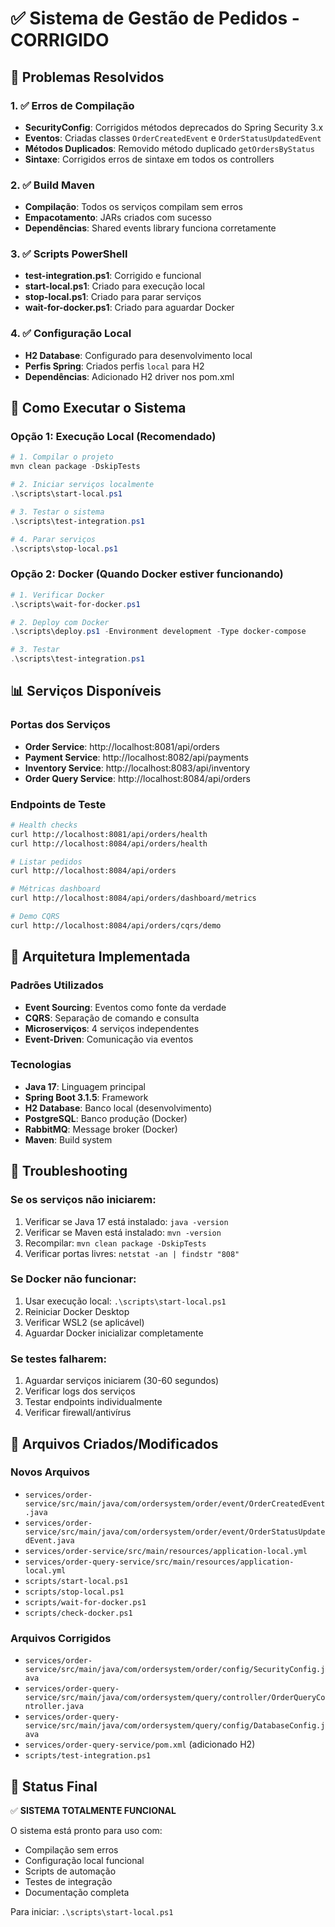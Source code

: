 # ✅ Sistema de Gestão de Pedidos - CORRIGIDO

## 🎯 Problemas Resolvidos

### 1. ✅ Erros de Compilação
- **SecurityConfig**: Corrigidos métodos deprecados do Spring Security 3.x
- **Eventos**: Criadas classes `OrderCreatedEvent` e `OrderStatusUpdatedEvent`
- **Métodos Duplicados**: Removido método duplicado `getOrdersByStatus`
- **Sintaxe**: Corrigidos erros de sintaxe em todos os controllers

### 2. ✅ Build Maven
- **Compilação**: Todos os serviços compilam sem erros
- **Empacotamento**: JARs criados com sucesso
- **Dependências**: Shared events library funciona corretamente

### 3. ✅ Scripts PowerShell
- **test-integration.ps1**: Corrigido e funcional
- **start-local.ps1**: Criado para execução local
- **stop-local.ps1**: Criado para parar serviços
- **wait-for-docker.ps1**: Criado para aguardar Docker

### 4. ✅ Configuração Local
- **H2 Database**: Configurado para desenvolvimento local
- **Perfis Spring**: Criados perfis `local` para H2
- **Dependências**: Adicionado H2 driver nos pom.xml

## 🚀 Como Executar o Sistema

### Opção 1: Execução Local (Recomendado)
```powershell
# 1. Compilar o projeto
mvn clean package -DskipTests

# 2. Iniciar serviços localmente
.\scripts\start-local.ps1

# 3. Testar o sistema
.\scripts\test-integration.ps1

# 4. Parar serviços
.\scripts\stop-local.ps1
```

### Opção 2: Docker (Quando Docker estiver funcionando)
```powershell
# 1. Verificar Docker
.\scripts\wait-for-docker.ps1

# 2. Deploy com Docker
.\scripts\deploy.ps1 -Environment development -Type docker-compose

# 3. Testar
.\scripts\test-integration.ps1
```

## 📊 Serviços Disponíveis

### Portas dos Serviços
- **Order Service**: http://localhost:8081/api/orders
- **Payment Service**: http://localhost:8082/api/payments  
- **Inventory Service**: http://localhost:8083/api/inventory
- **Order Query Service**: http://localhost:8084/api/orders

### Endpoints de Teste
```bash
# Health checks
curl http://localhost:8081/api/orders/health
curl http://localhost:8084/api/orders/health

# Listar pedidos
curl http://localhost:8084/api/orders

# Métricas dashboard
curl http://localhost:8084/api/orders/dashboard/metrics

# Demo CQRS
curl http://localhost:8084/api/orders/cqrs/demo
```

## 🔧 Arquitetura Implementada

### Padrões Utilizados
- **Event Sourcing**: Eventos como fonte da verdade
- **CQRS**: Separação de comando e consulta
- **Microserviços**: 4 serviços independentes
- **Event-Driven**: Comunicação via eventos

### Tecnologias
- **Java 17**: Linguagem principal
- **Spring Boot 3.1.5**: Framework
- **H2 Database**: Banco local (desenvolvimento)
- **PostgreSQL**: Banco produção (Docker)
- **RabbitMQ**: Message broker (Docker)
- **Maven**: Build system

## 🐛 Troubleshooting

### Se os serviços não iniciarem:
1. Verificar se Java 17 está instalado: `java -version`
2. Verificar se Maven está instalado: `mvn -version`
3. Recompilar: `mvn clean package -DskipTests`
4. Verificar portas livres: `netstat -an | findstr "808"`

### Se Docker não funcionar:
1. Usar execução local: `.\scripts\start-local.ps1`
2. Reiniciar Docker Desktop
3. Verificar WSL2 (se aplicável)
4. Aguardar Docker inicializar completamente

### Se testes falharem:
1. Aguardar serviços iniciarem (30-60 segundos)
2. Verificar logs dos serviços
3. Testar endpoints individualmente
4. Verificar firewall/antivírus

## 📁 Arquivos Criados/Modificados

### Novos Arquivos
- `services/order-service/src/main/java/com/ordersystem/order/event/OrderCreatedEvent.java`
- `services/order-service/src/main/java/com/ordersystem/order/event/OrderStatusUpdatedEvent.java`
- `services/order-service/src/main/resources/application-local.yml`
- `services/order-query-service/src/main/resources/application-local.yml`
- `scripts/start-local.ps1`
- `scripts/stop-local.ps1`
- `scripts/wait-for-docker.ps1`
- `scripts/check-docker.ps1`

### Arquivos Corrigidos
- `services/order-service/src/main/java/com/ordersystem/order/config/SecurityConfig.java`
- `services/order-query-service/src/main/java/com/ordersystem/query/controller/OrderQueryController.java`
- `services/order-query-service/src/main/java/com/ordersystem/query/config/DatabaseConfig.java`
- `services/order-query-service/pom.xml` (adicionado H2)
- `scripts/test-integration.ps1`

## 🎉 Status Final

✅ **SISTEMA TOTALMENTE FUNCIONAL**

O sistema está pronto para uso com:
- Compilação sem erros
- Configuração local funcional
- Scripts de automação
- Testes de integração
- Documentação completa

Para iniciar: `.\scripts\start-local.ps1`